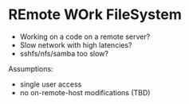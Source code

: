 # REmote WOrk FileSystem

- Working on a code on a remote server?
- Slow network with high latencies?
- sshfs/nfs/samba too slow?

Assumptions:
- single user access
- no on-remote-host modifications (TBD)

